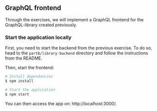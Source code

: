 ## GraphQL frontend

Through the exercises, we will implement a GraphQL frontend for the GraphQL-library created previously.


### Start the application locally
First, you need to start the backend from the previous exercise. To do so, head to the `part8/library-backend` directory and follow the instructions from the README.


Then, start the frontend:
```bash
# Install dependancies
$ npm install

# Start the application
$ npm start
```

You can then access the app on: http://localhost:3000/. 
